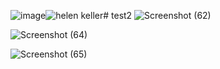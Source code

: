![image](https://github.com/user-attachments/assets/407bfeaf-9330-4000-9291-7e022825a1f0)![helen keller](https://github.com/user-attachments/assets/030f29ed-8005-4848-99f3-adef070c3109)# test2
![Screenshot (62)](https://github.com/user-attachments/assets/da1939ff-7014-4b00-a61b-1fe311ae649a)

![Screenshot (64)](https://github.com/user-attachments/assets/b70c070f-328e-43ed-8e92-02729f37e47f)

![Screenshot (65)](https://github.com/user-attachments/assets/b64fe617-257f-40fe-9038-50ae91787907)
